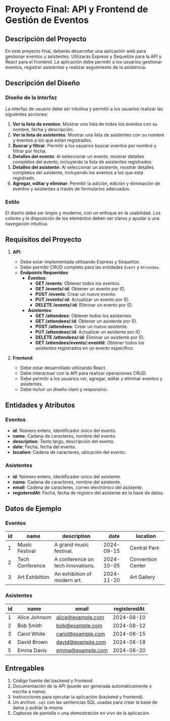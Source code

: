 # Proyecto Final: API y Frontend de Gestión de Eventos

## Descripción del Proyecto

En este proyecto final, deberás desarrollar una aplicación web para gestionar eventos y asistentes. Utilizarás Express y Sequelize para la API y React para el frontend. La aplicación debe permitir a los usuarios gestionar eventos, registrar asistentes y realizar seguimiento de la asistencia. 

## Descripción del Diseño

### Diseño de la Interfaz

La interfaz de usuario debe ser intuitiva y permitir a los usuarios realizar las siguientes acciones:

1. **Ver la lista de eventos**: Mostrar una lista de todos los eventos con su nombre, fecha y descripción.
2. **Ver la lista de asistentes**: Mostrar una lista de asistentes con su nombre y eventos a los que están registrados.
3. **Buscar y filtrar**: Permitir a los usuarios buscar eventos por nombre y filtrar por fecha.
4. **Detalles del evento**: Al seleccionar un evento, mostrar detalles completos del evento, incluyendo la lista de asistentes registrados.
5. **Detalles del asistente**: Al seleccionar un asistente, mostrar detalles completos del asistente, incluyendo los eventos a los que está registrado.
6. **Agregar, editar y eliminar**: Permitir la adición, edición y eliminación de eventos y asistentes a través de formularios adecuados.

### Estilo

El diseño debe ser limpio y moderno, con un enfoque en la usabilidad. Los colores y la disposición de los elementos deben ser claros y ayudar a una navegación intuitiva.

## Requisitos del Proyecto

1. **API**:
   - Debe estar implementada utilizando Express y Sequelize.
   - Debe permitir CRUD completo para las entidades `Event` y `Attendee`.
   - **Endpoints Requeridos**:
     - **Eventos**:
       - **GET /events**: Obtener todos los eventos.
       - **GET /events/:id**: Obtener un evento por ID.
       - **POST /events**: Crear un nuevo evento.
       - **PUT /events/:id**: Actualizar un evento por ID.
       - **DELETE /events/:id**: Eliminar un evento por ID.
     - **Asistentes**:
       - **GET /attendees**: Obtener todos los asistentes.
       - **GET /attendees/:id**: Obtener un asistente por ID.
       - **POST /attendees**: Crear un nuevo asistente.
       - **PUT /attendees/:id**: Actualizar un asistente por ID.
       - **DELETE /attendees/:id**: Eliminar un asistente por ID.
       - **GET /attendees/events/:eventId**: Obtener todos los asistentes registrados en un evento específico.

2. **Frontend**:
   - Debe estar desarrollado utilizando React.
   - Debe interactuar con la API para realizar operaciones CRUD.
   - Debe permitir a los usuarios ver, agregar, editar y eliminar eventos y asistentes.
   - Debe incluir un diseño claro y responsivo.

## Entidades y Atributos

### Eventos
- **id**: Número entero, identificador único del evento.
- **name**: Cadena de caracteres, nombre del evento.
- **description**: Texto largo, descripción del evento.
- **date**: Fecha, fecha del evento.
- **location**: Cadena de caracteres, ubicación del evento.

### Asistentes
- **id**: Número entero, identificador único del asistente.
- **name**: Cadena de caracteres, nombre del asistente.
- **email**: Cadena de caracteres, correo electrónico del asistente.
- **registeredAt**: Fecha, fecha de registro del asistente en la base de datos.

## Datos de Ejemplo

### Eventos

| id | name                | description                      | date       | location      |
|----|---------------------|----------------------------------|------------|---------------|
| 1  | Music Festival      | A grand music festival.          | 2024-09-15 | Central Park  |
| 2  | Tech Conference     | A conference on tech innovations.| 2024-10-05 | Convention Center |
| 3  | Art Exhibition      | An exhibition of modern art.      | 2024-11-20 | Art Gallery   |

### Asistentes

| id | name            | email                | registeredAt |
|----|-----------------|----------------------|--------------|
| 1  | Alice Johnson   | alice@example.com    | 2024-08-10   |
| 2  | Bob Smith       | bob@example.com      | 2024-08-12   |
| 3  | Carol White     | carol@example.com    | 2024-08-15   |
| 4  | David Brown     | david@example.com    | 2024-08-18   |
| 5  | Emma Davis      | emma@example.com     | 2024-08-20   |

## Entregables

1. Código fuente del backend y frontend.
2. Documentación de la API (puede ser generada automáticamente o escrita a mano).
3. Instrucciones para ejecutar la aplicación (backend y frontend).
4. Un archivo `.sql` con las sentencias SQL usadas para crear la base de datos y poblar la misma
5. Capturas de pantalla o una demostración en vivo de la aplicación.
